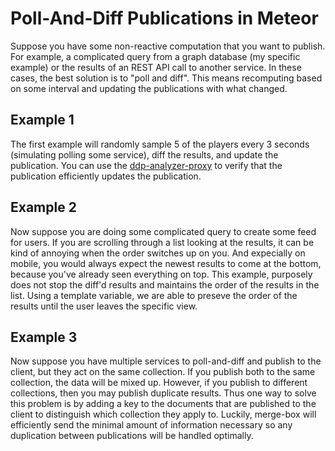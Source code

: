 # Poll-And-Diff Publications in Meteor

Suppose you have some non-reactive computation that you want to publish. For example, a complicated query from a graph database (my specific example) or the results of an REST API call to another service. In these cases, the best solution is to "poll and diff". This means recomputing based on some interval and updating the publications with what changed.

## Example 1

The first example will randomly sample 5 of the players every 3 seconds (simulating polling some service), diff the results, and update the publication. You can use the [ddp-analyzer-proxy](https://github.com/arunoda/meteor-ddp-analyzer) to verify that the publication efficiently updates the publication.

## Example 2

Now suppose you are doing some complicated query to create some feed for users. If you are scrolling through a list looking at the results, it can be kind of annoying when the order switches up on you. And expecially on mobile, you would always expect the newest results to come at the bottom, because you've already seen everything on top. This example, purposely does not stop the diff'd results and maintains the order of the results in the list. Using a template variable, we are able to preseve the order of the results until the user leaves the specific view.

## Example 3

Now suppose you have multiple services to poll-and-diff and publish to the client, but they act on the same collection. If you publish both to the same collection, the data will be mixed up. However, if you publish to different collections, then you may publish duplicate results. Thus one way to solve this problem is by adding a key to the documents that are published to the client to distinguish which collection they apply to. Luckily, merge-box will efficiently send the minimal amount of information necessary so any duplication between publications will be handled optimally.